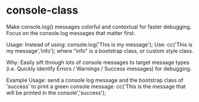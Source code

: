 # console-class
Make console.log() messages colorful and contextual for faster debugging. Focus on the console.log messages that matter first. 


Usage: Instead of using: 
    console.log('This is my message'); 
Use: 
    cc('This is my message','info'); 
where "info" is a bootstrap class, or custom style class.

Why: Easily sift through lots of console messages to target message types (i.e. Quickly identify Errors / Warnings / Success messages) for debugging.

Example Usage: send a console log message and the bootstrap class of 'success' to print a green console message: 
    cc('This is the message that will be printed in the console','success');
